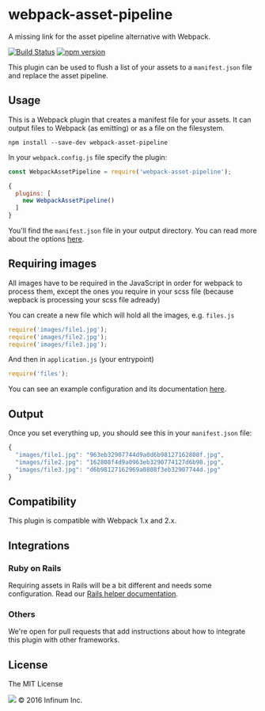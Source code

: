 webpack-asset-pipeline
==============================

A missing link for the asset pipeline alternative with Webpack.

[![Build Status](https://semaphoreci.com/api/v1/infinum/webpack-asset-pipeline/branches/master/shields_badge.svg)](https://semaphoreci.com/infinum/webpack-asset-pipeline) [![npm version](https://badge.fury.io/js/webpack-asset-pipeline.svg)](https://badge.fury.io/js/webpack-asset-pipeline)

This plugin can be used to flush a list of your assets to a `manifest.json` file and replace the asset pipeline.

## Usage

This is a Webpack plugin that creates a manifest file for your assets. It can output files to Webpack (as emitting) or as a file on the filesystem.

```
npm install --save-dev webpack-asset-pipeline
```

In your `webpack.config.js` file specify the plugin:

```JavaScript
const WebpackAssetPipeline = require('webpack-asset-pipeline');

{
  plugins: [
    new WebpackAssetPipeline()
  ]
}
```

You'll find the `manifest.json` file in your output directory. You can read more about the options [here](documentation/options.md).

## Requiring images

All images have to be required in the JavaScript in order for webpack to process them, except the ones you require in your scss file (because wepback is processing your scss file adready)

You can create a new file which will hold all the images, e.g. `files.js`

```JavaScript
require('images/file1.jpg');
require('images/file2.jpg');
require('images/file3.jpg');
```

And then in `application.js` (your entrypoint)

```JavaScript
require('files');
```

You can see an example configuration and its documentation [here](example/README.md).

## Output

Once you set everything up, you should see this in your `manifest.json` file:

```JavaScript
{
  "images/file1.jpg": "963eb32907744d9a0d6b98127162808f.jpg",
  "images/file2.jpg": "162808f4d9a0963eb3290774127d6b98.jpg",
  "images/file3.jpg": "d6b98127162969a0808f3eb32907744d.jpg"
}
```

## Compatibility

This plugin is compatible with Webpack 1.x and 2.x.

## Integrations

### Ruby on Rails

Requiring assets in Rails will be a bit different and needs some configuration. Read our [Rails helper documentation](documentation/integrations/rails.md).

### Others

We're open for pull requests that add instructions about how to integrate this plugin with other frameworks.

## License

The MIT License

![](https://assets.infinum.co/assets/brand-logo-9e079bfa1875e17c8c1f71d1fee49cf0.svg) © 2016 Infinum Inc.
